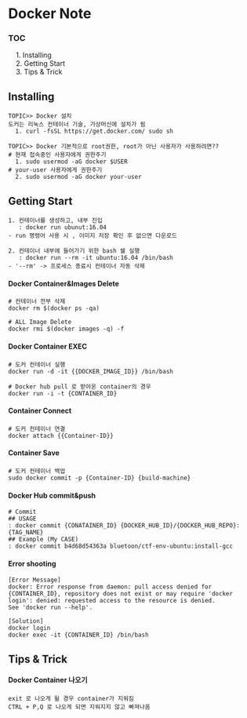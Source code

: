 # Docker Note 
<h3>TOC</h3>
&nbsp;&nbsp;&nbsp; 1. Installing <br>
&nbsp;&nbsp;&nbsp; 2. Getting Start<br>
&nbsp;&nbsp;&nbsp; 3. Tips & Trick<br>

## Installing
```
TOPIC>> Docker 설치
도커는 리눅스 컨테이너 기술, 가상머신에 설치가 됨 
  1. curl -fsSL https://get.docker.com/ sudo sh

TOPIC>> Docker 기본적으로 root권한, root가 아닌 사용자가 사용하려면??
# 현재 접속중인 사용자에게 권한주기
  1. sudo usermod -aG docker $USER 
# your-user 사용자에게 권한주기
  2. sudo usermod -aG docker your-user 
```

## Getting Start
```
1. 컨테이너를 생성하고, 내부 진입
   : docker run ubunut:16.04
- run 명령어 사용 시 , 이미지 저장 확인 후 없으면 다운로드

2. 컨테이너 내부에 들어가기 위한 bash 쉘 실행
   : docker run --rm -it ubuntu:16.04 /bin/bash
- '--rm' -> 프로세스 종료시 컨테이너 자동 삭제
```

#### Docker Container&Images Delete
```
# 컨테이너 전부 삭제
docker rm $(docker ps -qa)

# ALL Image Delete
docker rmi $(docker images -q) -f
```

#### Docker Container EXEC
```
# 도커 컨테이너 실행
docker run -d -it {{DOCKER_IMAGE_ID}} /bin/bash

# Docker hub pull 로 받아온 container의 경우
docker run -i -t {CONTAINER_ID}
```

#### Container Connect
```
# 도커 컨테이너 연결
docker attach {{Container-ID}}
```

#### Container Save
```
# 도커 컨테이너 백업
sudo docker commit -p {Container-ID} {build-machine}
```

#### Docker Hub commit&push
```
# Commit
## USAGE
: docker commit {CONATAINER_ID} {DOCKER_HUB_ID}/{DOCKER_HUB_REPO}:{TAG_NAME}
## Example (My CASE)
: docker commit b4d68d54363a bluetoon/ctf-env-ubuntu:install-gcc
```

#### Error shooting
```
[Error Message]
docker: Error response from daemon: pull access denied for {CONTAINER_ID}, repository does not exist or may require 'docker login': denied: requested access to the resource is denied.
See 'docker run --help'.

[Solution]
docker login
docker exec -it {CONTAINER_ID} /bin/bash
```

## Tips & Trick

#### Docker Container 나오기
```
exit 로 나오게 될 경우 container가 지워짐
CTRL + P,Q 로 나오게 되면 지워지지 않고 빠져나옴
```
